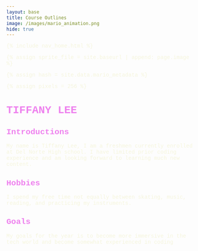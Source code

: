 ```yaml
---
layout: base
title: Course Outlines
image: /images/mario_animation.png
hide: true
---
```


<!-- Liquid: statements -->

<!-- Include submenu from _includes to top of pages -->
{% include nav_home.html %}
<!--- Concatenation of site URL to frontmatter image  --->
{% assign sprite_file = site.baseurl | append: page.image %}
<!--- Hash is a list variable containing mario metadata for sprite --->
{% assign hash = site.data.mario_metadata %}  

{% assign pixels = 256 %} 

<!--- HTML for page contains <p> tag named "Mario" and class properties for a "sprite"  -->

<p id="mario" class="sprite"></p>
  
<!--- Embedded Cascading Style Sheet (CSS) rules, define how HTML elements look --->
<style>

  /* CSS style rules for the id and class of the sprite... */
  .sprite {
    height: {{pixels}}px;
    width: {{pixels}}px;
    background-image: url('{{sprite_file}}');
    background-repeat: no-repeat;
  }

  /* Background position of sprite element */
  #mario {
    background-position: calc({{mario_metadata["Walk"].col}} * {{pixels}} * -1px) calc({{mario_metadata["Walk"].row}} * {{pixels}}* -1px);
  }
</style>

<!--- Embedded executable code--->
<script>
  ////////// convert YML hash to JavaScript key:value objects /////////

  var mario_metadata = {}; // Key, value object
  {% for key in hash %}  
  
  var key = "{{key | first}}"  // Key
  var values = {} // Values object
  values["row"] = {{key.row}}
  values["col"] = {{key.col}}
  values["frames"] = {{key.frames}}
  mario_metadata[key] = values; // Key with values added

  {% endfor %}

  ////////// game object for player /////////

  class Mario {
    constructor(meta_data) {
      this.tID = null;  // Capture setInterval() task ID
      this.positionX = 0;  // Current position of sprite in X direction
      this.currentSpeed = 0;
      this.marioElement = document.getElementById("mario"); // HTML element of sprite
      this.pixels = {{pixels}}; // Pixel offset of images in the sprite, set by liquid constant
      this.interval = 100; // Animation time interval
      this.obj = meta_data;
      this.marioElement.style.position = "absolute";
    }

    animate(obj, speed) {
      let frame = 0;
      const row = obj.row * this.pixels;
      this.currentSpeed = speed;

      this.tID = setInterval(() => {
        const col = (frame + obj.col) * this.pixels;
        this.marioElement.style.backgroundPosition = `-${col}px -${row}px`;
        this.marioElement.style.left = `${this.positionX}px`;

        this.positionX += speed;
        frame = (frame + 1) % obj.frames;

        const viewportWidth = window.innerWidth;
        if (this.positionX > viewportWidth - this.pixels) {
          document.documentElement.scrollLeft = this.positionX - viewportWidth + this.pixels;
        }
      }, this.interval);
    }

    startWalkingRight() {
      this.stopAnimate();
      this.animate(this.obj["Walk"], 3);
    }

    startRunningRight() {
      this.stopAnimate();
      this.animate(this.obj["Run1"], 6);
    }

    startWalkingLeft() {
      this.stopAnimate();
      this.animate(this.obj["Walk"], -3);  // Negative speed for left movement
    }

    startRunningLeft() {
      this.stopAnimate();
      this.animate(this.obj["Run1"], -6);  // Negative speed for left movement
    }

    startPuffing() {
      this.stopAnimate();
      this.animate(this.obj["Puff"], 0);
    }

    startCheering() {
      this.stopAnimate();
      this.animate(this.obj["Cheer"], 0);
    }

    startFlipping() {
      this.stopAnimate();
      this.animate(this.obj["Flip"], 0);
    }

    startResting() {
      this.stopAnimate();
      this.animate(this.obj["Rest"], 0);
    }

    stopAnimate() {
      clearInterval(this.tID);
    }
  }

  const mario = new Mario(mario_metadata);

  ////////// event control /////////

 // Event control
window.addEventListener("keydown", (event) => {
  if (event.key === "ArrowRight" || event.key === "j") {
    event.preventDefault();
    if (event.repeat) {
      mario.startCheering();
    } else {
      if (mario.currentSpeed === 0 || mario.currentSpeed === -3 || mario.currentSpeed === -6) {
        mario.startWalkingRight();
        //mario.startWalkingLeft();
      } else if (mario.currentSpeed === 3) {
        mario.startRunningRight();
      } else if (mario.currentSpeed === 6) {
        mario.startResting();
      }
    }
  } else  if (event.key === "ArrowLeft" || event.key === "f") {
    event.preventDefault();
    if (event.repeat) {
      mario.startCheering();
    } else {
      if (mario.currentSpeed === 0 || mario.currentSpeed === 3 || mario.currentSpeed === 6) {
        mario.startWalkingLeft();
      } else if (mario.currentSpeed === -3) {
        mario.startRunningLeft();
      } else if (mario.currentSpeed === -6) {
        mario.startResting();
      }
    }
  }
  if (event.key === "Enter" || event.key === "g") {
    event.preventDefault();
      mario.startPuffing();
        } 
  if (event.key === " ") {
    mario.stopAnimate();
  }
  if (event.key === "ArrowUp" || event.key === "h") {
     event.preventDefault();
     mario.startCheering()
  }
  });

// Keyup event


  // Touch events that enable animations
  window.addEventListener("touchstart", (event) => {
    event.preventDefault(); // Prevent default browser action
    if (event.touches[0].clientX > window.innerWidth / 2) {
      // Move right
      if (mario.currentSpeed === 0) { // If at rest, go to walking
        mario.startWalking();
      } else if (mario.currentSpeed === 3) { // If walking, go to running
        mario.startRunning();
      }
    } else {
      // Move left
      mario.startPuffing();
    }
  });

  // Stop animation on window blur
  window.addEventListener("blur", () => {
    mario.stopAnimate();
  });

  // Start animation on window focus
  window.addEventListener("focus", () => {
    mario.startFlipping();
  });

  // Start animation on page load or page refresh
  document.addEventListener("DOMContentLoaded", () => {
    // Adjust sprite size for high pixel density devices
    const scale = window.devicePixelRatio;
    const sprite = document.querySelector(".sprite");
    sprite.style.transform = `scale(${0.2 * scale})`;
    mario.startResting();
  });

</script>

<style>
  h1 {
    font-family: 'Courier New', serif;
    color: violet;
  }

  h2 {
    font-family: 'Courier New', serif;
    color: violet;
  }

  h3 {
    font-family: 'Courier New', serif;
    color: violet;
  }

  p {
    font-family: 'Courier New', sans-serif;
    color: beige;
  }
</style>

# TIFFANY LEE

## Introductions 
My name is Tiffany Lee, I am a freshmen currently enrolled at Del Norte High school. I have limited prior coding experience and am looking forward to learning much new content. 

## Hobbies
I spend my free time not equally between skating, music, reading, and practicing my instruments. 

## Goals
My goals for the year is to become more immersive in the tech world and become somewhat experienced in coding



